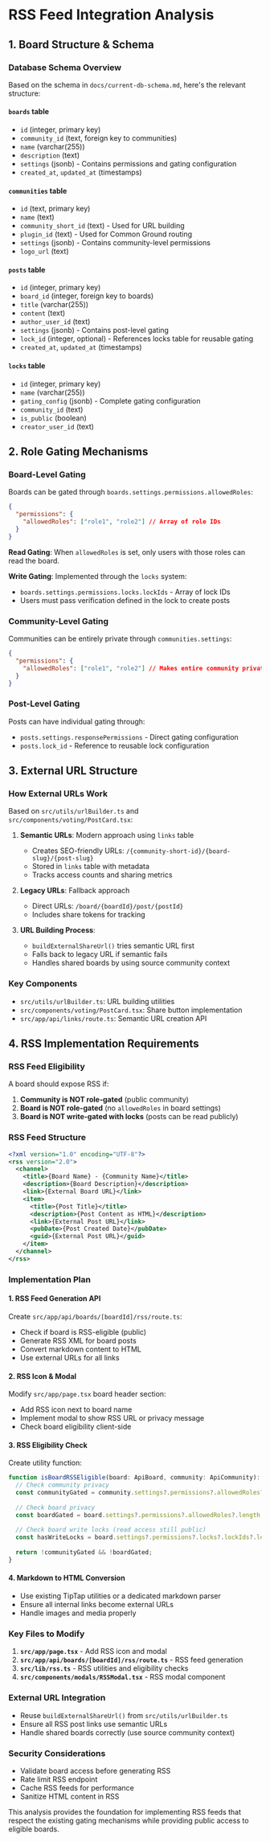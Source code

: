 # RSS Feed Integration Analysis

## 1. Board Structure & Schema

### Database Schema Overview
Based on the schema in `docs/current-db-schema.md`, here's the relevant structure:

#### `boards` table
- `id` (integer, primary key)
- `community_id` (text, foreign key to communities)
- `name` (varchar(255))
- `description` (text)
- `settings` (jsonb) - Contains permissions and gating configuration
- `created_at`, `updated_at` (timestamps)

#### `communities` table
- `id` (text, primary key)
- `name` (text)
- `community_short_id` (text) - Used for URL building
- `plugin_id` (text) - Used for Common Ground routing
- `settings` (jsonb) - Contains community-level permissions
- `logo_url` (text)

#### `posts` table
- `id` (integer, primary key)
- `board_id` (integer, foreign key to boards)
- `title` (varchar(255))
- `content` (text)
- `author_user_id` (text)
- `settings` (jsonb) - Contains post-level gating
- `lock_id` (integer, optional) - References locks table for reusable gating
- `created_at`, `updated_at` (timestamps)

#### `locks` table
- `id` (integer, primary key)
- `name` (varchar(255))
- `gating_config` (jsonb) - Complete gating configuration
- `community_id` (text)
- `is_public` (boolean)
- `creator_user_id` (text)

## 2. Role Gating Mechanisms

### Board-Level Gating
Boards can be gated through `boards.settings.permissions.allowedRoles`:

```json
{
  "permissions": {
    "allowedRoles": ["role1", "role2"] // Array of role IDs
  }
}
```

**Read Gating**: When `allowedRoles` is set, only users with those roles can read the board.

**Write Gating**: Implemented through the `locks` system:
- `boards.settings.permissions.locks.lockIds` - Array of lock IDs
- Users must pass verification defined in the lock to create posts

### Community-Level Gating
Communities can be entirely private through `communities.settings`:

```json
{
  "permissions": {
    "allowedRoles": ["role1", "role2"] // Makes entire community private
  }
}
```

### Post-Level Gating
Posts can have individual gating through:
- `posts.settings.responsePermissions` - Direct gating configuration
- `posts.lock_id` - Reference to reusable lock configuration

## 3. External URL Structure

### How External URLs Work
Based on `src/utils/urlBuilder.ts` and `src/components/voting/PostCard.tsx`:

1. **Semantic URLs**: Modern approach using `links` table
   - Creates SEO-friendly URLs: `/{community-short-id}/{board-slug}/{post-slug}`
   - Stored in `links` table with metadata
   - Tracks access counts and sharing metrics

2. **Legacy URLs**: Fallback approach
   - Direct URLs: `/board/{boardId}/post/{postId}`
   - Includes share tokens for tracking

3. **URL Building Process**:
   - `buildExternalShareUrl()` tries semantic URL first
   - Falls back to legacy URL if semantic fails
   - Handles shared boards by using source community context

### Key Components
- `src/utils/urlBuilder.ts`: URL building utilities
- `src/components/voting/PostCard.tsx`: Share button implementation
- `src/app/api/links/route.ts`: Semantic URL creation API

## 4. RSS Implementation Requirements

### RSS Feed Eligibility
A board should expose RSS if:
1. **Community is NOT role-gated** (public community)
2. **Board is NOT role-gated** (no `allowedRoles` in board settings)
3. **Board is NOT write-gated with locks** (posts can be read publicly)

### RSS Feed Structure
```xml
<?xml version="1.0" encoding="UTF-8"?>
<rss version="2.0">
  <channel>
    <title>{Board Name} - {Community Name}</title>
    <description>{Board Description}</description>
    <link>{External Board URL}</link>
    <item>
      <title>{Post Title}</title>
      <description>{Post Content as HTML}</description>
      <link>{External Post URL}</link>
      <pubDate>{Post Created Date}</pubDate>
      <guid>{External Post URL}</guid>
    </item>
  </channel>
</rss>
```

### Implementation Plan

#### 1. RSS Feed Generation API
Create `src/app/api/boards/[boardId]/rss/route.ts`:
- Check if board is RSS-eligible (public)
- Generate RSS XML for board posts
- Convert markdown content to HTML
- Use external URLs for all links

#### 2. RSS Icon & Modal
Modify `src/app/page.tsx` board header section:
- Add RSS icon next to board name
- Implement modal to show RSS URL or privacy message
- Check board eligibility client-side

#### 3. RSS Eligibility Check
Create utility function:
```typescript
function isBoardRSSEligible(board: ApiBoard, community: ApiCommunity): boolean {
  // Check community privacy
  const communityGated = community.settings?.permissions?.allowedRoles?.length > 0;
  
  // Check board privacy
  const boardGated = board.settings?.permissions?.allowedRoles?.length > 0;
  
  // Check board write locks (read access still public)
  const hasWriteLocks = board.settings?.permissions?.locks?.lockIds?.length > 0;
  
  return !communityGated && !boardGated;
}
```

#### 4. Markdown to HTML Conversion
- Use existing TipTap utilities or a dedicated markdown parser
- Ensure all internal links become external URLs
- Handle images and media properly

### Key Files to Modify

1. **`src/app/page.tsx`** - Add RSS icon and modal
2. **`src/app/api/boards/[boardId]/rss/route.ts`** - RSS feed generation
3. **`src/lib/rss.ts`** - RSS utilities and eligibility checks
4. **`src/components/modals/RSSModal.tsx`** - RSS modal component

### External URL Integration
- Reuse `buildExternalShareUrl()` from `src/utils/urlBuilder.ts`
- Ensure all RSS post links use semantic URLs
- Handle shared boards correctly (use source community context)

### Security Considerations
- Validate board access before generating RSS
- Rate limit RSS endpoint
- Cache RSS feeds for performance
- Sanitize HTML content in RSS

This analysis provides the foundation for implementing RSS feeds that respect the existing gating mechanisms while providing public access to eligible boards.